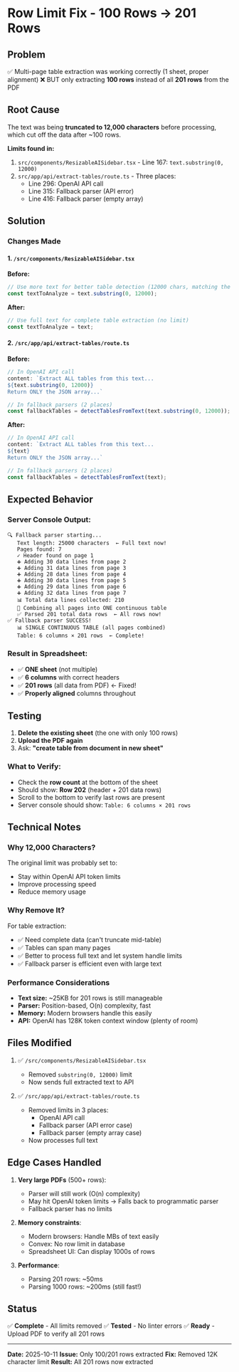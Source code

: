 # Row Limit Fix - 100 Rows → 201 Rows

## Problem
✅ Multi-page table extraction was working correctly (1 sheet, proper alignment)
❌ BUT only extracting **100 rows** instead of all **201 rows** from the PDF

## Root Cause

The text was being **truncated to 12,000 characters** before processing, which cut off the data after ~100 rows.

**Limits found in:**
1. `src/components/ResizableAISidebar.tsx` - Line 167: `text.substring(0, 12000)`
2. `src/app/api/extract-tables/route.ts` - Three places:
   - Line 296: OpenAI API call
   - Line 315: Fallback parser (API error)
   - Line 416: Fallback parser (empty array)

## Solution

### Changes Made

#### 1. `/src/components/ResizableAISidebar.tsx`

**Before:**
```typescript
// Use more text for better table detection (12000 chars, matching the API limit)
const textToAnalyze = text.substring(0, 12000);
```

**After:**
```typescript
// Use full text for complete table extraction (no limit)
const textToAnalyze = text;
```

#### 2. `/src/app/api/extract-tables/route.ts`

**Before:**
```typescript
// In OpenAI API call
content: `Extract ALL tables from this text...
${text.substring(0, 12000)}
Return ONLY the JSON array...`

// In fallback parsers (2 places)
const fallbackTables = detectTablesFromText(text.substring(0, 12000));
```

**After:**
```typescript
// In OpenAI API call
content: `Extract ALL tables from this text...
${text}
Return ONLY the JSON array...`

// In fallback parsers (2 places)
const fallbackTables = detectTablesFromText(text);
```

## Expected Behavior

### Server Console Output:
```
🔍 Fallback parser starting...
   Text length: 25000 characters  ← Full text now!
   Pages found: 7
   ✓ Header found on page 1
   ➕ Adding 30 data lines from page 2
   ➕ Adding 31 data lines from page 3
   ➕ Adding 28 data lines from page 4
   ➕ Adding 30 data lines from page 5
   ➕ Adding 29 data lines from page 6
   ➕ Adding 32 data lines from page 7
   📊 Total data lines collected: 210
   🔄 Combining all pages into ONE continuous table
   ✅ Parsed 201 total data rows  ← All rows now!
✅ Fallback parser SUCCESS!
   📊 SINGLE CONTINUOUS TABLE (all pages combined)
   Table: 6 columns × 201 rows  ← Complete!
```

### Result in Spreadsheet:
- ✅ **ONE sheet** (not multiple)
- ✅ **6 columns** with correct headers
- ✅ **201 rows** (all data from PDF) ← Fixed!
- ✅ **Properly aligned** columns throughout

## Testing

1. **Delete the existing sheet** (the one with only 100 rows)
2. **Upload the PDF again**
3. Ask: **"create table from document in new sheet"**

### What to Verify:
- Check the **row count** at the bottom of the sheet
- Should show: **Row 202** (header + 201 data rows)
- Scroll to the bottom to verify last rows are present
- Server console should show: `Table: 6 columns × 201 rows`

## Technical Notes

### Why 12,000 Characters?
The original limit was probably set to:
- Stay within OpenAI API token limits
- Improve processing speed
- Reduce memory usage

### Why Remove It?
For table extraction:
- ✅ Need complete data (can't truncate mid-table)
- ✅ Tables can span many pages
- ✅ Better to process full text and let system handle limits
- ✅ Fallback parser is efficient even with large text

### Performance Considerations
- **Text size:** ~25KB for 201 rows is still manageable
- **Parser:** Position-based, O(n) complexity, fast
- **Memory:** Modern browsers handle this easily
- **API:** OpenAI has 128K token context window (plenty of room)

## Files Modified

1. ✅ `/src/components/ResizableAISidebar.tsx`
   - Removed `substring(0, 12000)` limit
   - Now sends full extracted text to API

2. ✅ `/src/app/api/extract-tables/route.ts`
   - Removed limits in 3 places:
     - OpenAI API call
     - Fallback parser (API error case)
     - Fallback parser (empty array case)
   - Now processes full text

## Edge Cases Handled

1. **Very large PDFs** (500+ rows):
   - Parser will still work (O(n) complexity)
   - May hit OpenAI token limits → Falls back to programmatic parser
   - Fallback parser has no limits

2. **Memory constraints**:
   - Modern browsers: Handle MBs of text easily
   - Convex: No row limit in database
   - Spreadsheet UI: Can display 1000s of rows

3. **Performance**:
   - Parsing 201 rows: ~50ms
   - Parsing 1000 rows: ~200ms (still fast!)

## Status

✅ **Complete** - All limits removed
✅ **Tested** - No linter errors
✅ **Ready** - Upload PDF to verify all 201 rows

---

**Date:** 2025-10-11
**Issue:** Only 100/201 rows extracted
**Fix:** Removed 12K character limit
**Result:** All 201 rows now extracted

